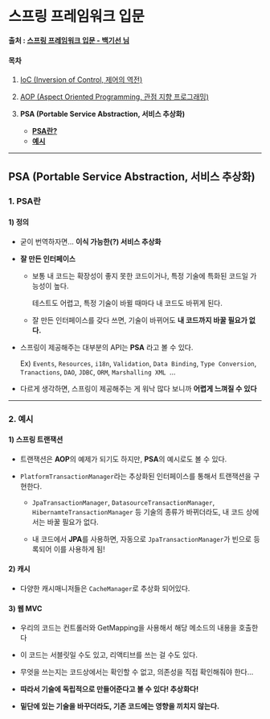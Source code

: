 # 스프링 프레임워크 입문

**출처 : [스프링 프레임워크 입문 - 백기선 님](https://www.inflearn.com/course/spring/)**

#### 목차

1. [IoC (Inversion of Control, 제어의 역전)](https://github.com/3457soso/study-spring-framework/blob/master/1_spring-intro/01_IoC.md)

2. [AOP (Aspect Oriented Programming, 관점 지향 프로그래밍)](https://github.com/3457soso/study-spring-framework/blob/master/1_spring-intro/02_AOP.md)

3. **PSA (Portable Service Abstraction, 서비스 추상화)**

   - [**PSA란?**](#1-PSA란)
   - [**예시**](#2-예시)

    

___

## PSA (Portable Service Abstraction, 서비스 추상화)

### 1. PSA란

#### 1) 정의

- 굳이 번역하자면... **이식 가능한(?) 서비스 추상화**

- **잘 만든 인터페이스**

  - 보통 내 코드는 확장성이 좋지 못한 코드이거나, 특정 기술에 특화된 코드일 가능성이 높다.

    테스트도 어렵고, 특정 기술이 바뀔 때마다 내 코드도 바뀌게 된다.

  - 잘 만든 인터페이스를 갖다 쓰면, 기술이 바뀌어도 **내 코드까지 바꿀 필요가 없다.**

- 스프링이 제공해주는 대부분의 API는 **PSA** 라고 볼 수 있다.

  Ex) `Events`, `Resources`, `i18n`, `Validation`, `Data Binding`, `Type Conversion`, `Tranactions`, `DAO`, `JDBC`, `ORM`, `Marshalling XML `...

- 다르게 생각하면, 스프링이 제공해주는 게 워낙 많다 보니까 **어렵게 느껴질 수 있다**



___

### 2. 예시

#### 1) 스프링 트랜잭션

- 트랜잭션은 **AOP**의 예제가 되기도 하지만, **PSA**의 예시로도 볼 수 있다.

- `PlatformTransactionManager`라는 추상화된 인터페이스를 통해서 트랜잭션을 구현한다.

  - `JpaTransactionManager`, `DatasourceTransactionManager`, `HibernamteTransactionManager` 등 기술의 종류가 바뀌더라도, 내 코드 상에서는 바꿀 필요가 없다.

  - 내 코드에서 **JPA**를 사용하면, 자동으로 `JpaTransactionManager`가 빈으로 등록되어 이를 사용하게 됨!

    

#### 2) 캐시

- 다양한 캐시매니저들은 `CacheManager`로 추상화 되어있다.

  

#### 3) 웹 MVC

- 우리의 코드는 컨트롤러와 GetMapping을 사용해서 해당 메소드의 내용을 호출한다

- 이 코드는 서블릿일 수도 있고, 리액티브를 쓰는 걸 수도 있다.

- 무엇을 쓰는지는 코드상에서는 확인할 수 없고, 의존성을 직접 확인해줘야 한다...

- **따라서 기술에 독립적으로 만들어준다고 볼 수 있다! 추상화다!**

- **밑단에 있는 기술을 바꾸더라도, 기존 코드에는 영향을 끼치지 않는다.**
